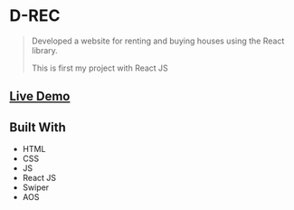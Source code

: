# D-REC

> Developed a website for renting and buying houses using the React library.
>
> This is first my project with React JS

## [Live Demo](https://dreamy-mccarthy-n3ckua173.iran.liara.run/)

## Built With

- HTML
- CSS
- JS
- React JS
- Swiper
- AOS
